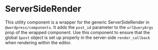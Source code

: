 # ServerSideRender

This utility component is a wrapper for the generic ServerSideRender in `@wordpress/components`. It adds the `post_id` parameter to the `urlQueryArgs` prop of the wrapped component. Use this component to ensure that the global `$post` object is set up properly in the server-side `render_callback` when rendering within the editor.
